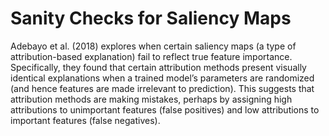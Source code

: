 # Sanity Checks for Saliency Maps

Adebayo et al. (2018) explores when certain saliency
maps (a type of attribution-based explanation) fail to
reflect true feature importance. Specifically, they found
that certain attribution methods present visually identical explanations when a trained model’s parameters
are randomized (and hence features are made irrelevant
to prediction). This suggests that attribution methods
are making mistakes, perhaps by assigning high attributions to unimportant features (false positives) and
low attributions to important features (false negatives).
